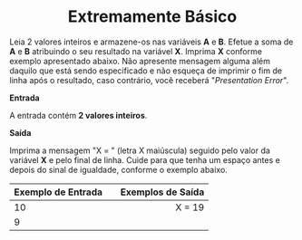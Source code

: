 <center>

  # Extremamente Básico

</center>


Leia 2 valores inteiros e armazene-os nas variáveis **A** e **B**. Efetue a soma de **A** e **B** atribuindo o seu resultado na variável **X**. Imprima **X** conforme exemplo apresentado abaixo. Não apresente mensagem alguma além daquilo que está sendo especificado e não esqueça de imprimir o fim de linha após o resultado, caso contrário, você receberá "*Presentation Error*".

**Entrada**

A entrada contém **2 valores inteiros**.

**Saída**

Imprima a mensagem "X = " (letra X maiúscula) seguido pelo valor da variável **X** e pelo final de linha. Cuide para que tenha um espaço antes e depois do sinal de igualdade, conforme o exemplo abaixo.

<div align="center">

| Exemplo de Entrada  |              | Exemplos de Saída  |
| :------------------ | :----------: | -----------------: |
|         10          |              |      X = 19        |
|         9           |              |                    |



</div>


